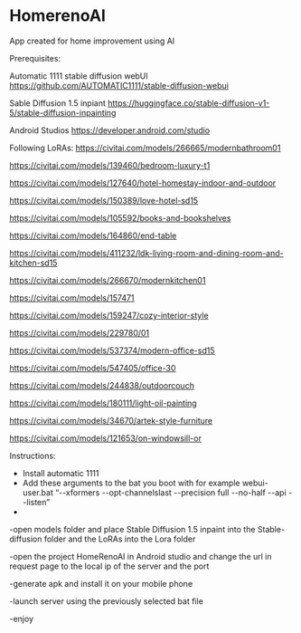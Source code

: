 # HomerenoAI
App created for home improvement using AI

Prerequisites:

Automatic 1111 stable diffusion webUI
https://github.com/AUTOMATIC1111/stable-diffusion-webui

Sable Diffusion 1.5 inpiant
https://huggingface.co/stable-diffusion-v1-5/stable-diffusion-inpainting

Android Studios
https://developer.android.com/studio

Following LoRAs:
https://civitai.com/models/266665/modernbathroom01

https://civitai.com/models/139460/bedroom-luxury-t1

https://civitai.com/models/127640/hotel-homestay-indoor-and-outdoor

https://civitai.com/models/150389/love-hotel-sd15

https://civitai.com/models/105592/books-and-bookshelves

https://civitai.com/models/164860/end-table

https://civitai.com/models/411232/ldk-living-room-and-dining-room-and-kitchen-sd15

https://civitai.com/models/266670/modernkitchen01

https://civitai.com/models/157471

https://civitai.com/models/159247/cozy-interior-style

https://civitai.com/models/229780/01

https://civitai.com/models/537374/modern-office-sd15

https://civitai.com/models/547405/office-30

https://civitai.com/models/244838/outdoorcouch

https://civitai.com/models/180111/light-oil-painting

https://civitai.com/models/34670/artek-style-furniture

https://civitai.com/models/121653/on-windowsill-or

Instructions:
- Install automatic 1111
- Add these arguments to the bat you boot with for example webui-user.bat “--xformers --opt-channelslast --precision full --no-half --api --listen”
- 
-open models folder and place Stable Diffusion 1.5 inpaint into the Stable-diffusion folder and the LoRAs into the Lora folder

-open the project HomeRenoAI in Android studio and change the url in request page to the local ip of the server and the port

-generate apk and install it on your mobile phone

-launch server using the previously selected bat file

-enjoy 

